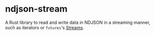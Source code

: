 # ndjson-stream
A Rust library to read and write data in NDJSON in a streaming manner, such as iterators or `futures`'s [Streams](https://docs.rs/futures/0.3.29/futures/prelude/trait.Stream.html).
